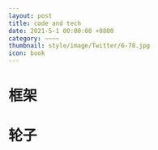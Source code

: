```yaml
---
layout: post
title: code and tech
date: 2021-5-1 00:00:00 +0800
category: ~~~~
thumbnail: style/image/Twitter/6-78.jpg
icon: book
---
```





# 框架








# 轮子












